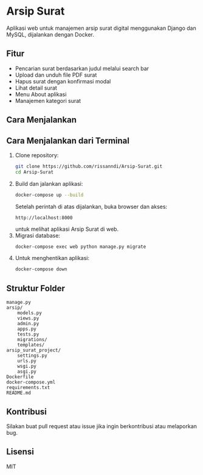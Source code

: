 
# Arsip Surat

Aplikasi web untuk manajemen arsip surat digital menggunakan Django dan MySQL, dijalankan dengan Docker.

## Fitur
- Pencarian surat berdasarkan judul melalui search bar
- Upload dan unduh file PDF surat
- Hapus surat dengan konfirmasi modal
- Lihat detail surat
- Menu About aplikasi
- Manajemen kategori surat

## Cara Menjalankan

## Cara Menjalankan dari Terminal
1. Clone repository:
   ```bash
   git clone https://github.com/rissanndi/Arsip-Surat.git
   cd Arsip-Surat
   ```
2. Build dan jalankan aplikasi:
   ```bash
   docker-compose up --build
   ```
   Setelah perintah di atas dijalankan, buka browser dan akses:
   ```
   http://localhost:8000
   ```
   untuk melihat aplikasi Arsip Surat di web.
3. Migrasi database:
   ```bash
   docker-compose exec web python manage.py migrate
   ```
4. Untuk menghentikan aplikasi:
   ```bash
   docker-compose down
   ```

## Struktur Folder
```
manage.py
arsip/
    models.py
    views.py
    admin.py
    apps.py
    tests.py
    migrations/
    templates/
arsip_surat_project/
    settings.py
    urls.py
    wsgi.py
    asgi.py
Dockerfile
docker-compose.yml
requirements.txt
README.md
```

## Kontribusi
Silakan buat pull request atau issue jika ingin berkontribusi atau melaporkan bug.

## Lisensi
MIT
